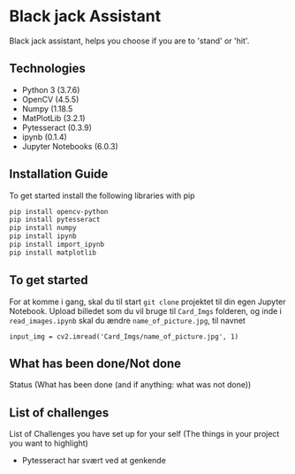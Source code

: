 # Black jack Assistant

Black jack assistant, helps you choose if you are to 'stand' or 'hit'.


## Technologies
- Python 3 (3.7.6)
- OpenCV (4.5.5)
- Numpy (1.18.5
- MatPlotLib (3.2.1)
- Pytesseract (0.3.9)
- ipynb (0.1.4)
- Jupyter Notebooks (6.0.3)

## Installation Guide
To get started install the following libraries with pip
```sh
pip install opencv-python
pip install pytesseract
pip install numpy
pip install ipynb
pip install import_ipynb
pip install matplotlib
```

## To get started
For at komme i gang, skal du til start ```git clone``` projektet til din egen Jupyter Notebook.
Upload billedet som du vil bruge til ```Card_Imgs``` folderen, og inde i ```read_images.ipynb``` skal du ændre ```name_of_picture.jpg```, til navnet 

```input_img = cv2.imread('Card_Imgs/name_of_picture.jpg', 1)```

## What has been done/Not done
Status (What has been done (and if anything: what was not done))


## List of challenges
List of Challenges you have set up for your self (The things in your project you want to highlight)
- Pytesseract har svært ved at genkende 

